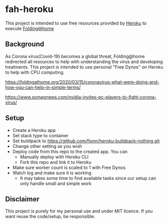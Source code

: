 # fah-heroku

This project is intended to use free resources provided by <a href="https://www.heroku.com/">Heroku</a> to execute <a href="https://foldingathome.org/">Folding@home</a>

## Background 
As Corona virus(Covid-19) becomes a global threat, Folding@home redirected all resources to help with understanding the virus and developing treatments. This project is intended to use personal "Free Dynos" on Heroku to help with CPU computing.

https://foldingathome.org/2020/03/15/coronavirus-what-were-doing-and-how-you-can-help-in-simple-terms/

https://www.somagnews.com/nvidia-invites-pc-players-to-fight-corona-virus/

## Setup

- Create a Heroku app
- Set stack type to container
- Set buildpack to https://github.com/fionn/heroku-buildpack-nothing.git
- Change other setting as you wish
- Deploy code from this repo to the created app. You can
    - Manually deploy with Heroku CLI
    - Fork this repo and link it to Heroku
- Make sure worker count is scaled to 1 with Free Dynos
- Watch log and make sure it is working
    - It may takes some time to find available tasks since our setup can only handle small and simple work

## Disclaimer
This project is purely for my personal use and under MIT licence. If you want reuse the code/setup, be responsible.   



 
